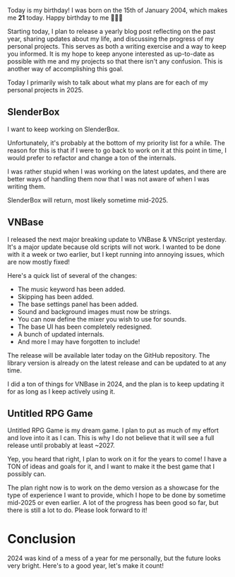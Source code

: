 Today is my birthday! I was born on the 15th of January 2004, which makes me **21** today. Happy birthday to me 🥳🎉🎉

Starting today, I plan to release a yearly blog post reflecting on the past year, sharing updates about my life, and discussing the progress of my personal projects. This serves as both a writing exercise and a way to keep you informed. It is my hope to keep anyone interested as up-to-date as possible with me and my projects so that there isn't any confusion. This is another way of accomplishing this goal.

Today I primarily wish to talk about what my plans are for each of my personal projects in 2025.

## SlenderBox
I want to keep working on SlenderBox. 

Unfortunately, it's probably at the bottom of my priority list for a while. The reason for this is that if I were to go back to work on it at this point in time, I would prefer to refactor and change a ton of the internals.

I was rather stupid when I was working on the latest updates, and there are better ways of handling them now that I was not aware of when I was writing them.

SlenderBox will return, most likely sometime mid-2025.

## VNBase
I released the next major breaking update to VNBase & VNScript yesterday. It's a major update because old scripts will not work. I wanted to be done with it a week or two earlier, but I kept running into annoying issues, which are now mostly fixed!

Here's a quick list of several of the changes:
- The music keyword has been added.
- Skipping has been added.
- The base settings panel has been added.
- Sound and background images must now be strings.
- You can now define the mixer you wish to use for sounds.
- The base UI has been completely redesigned.
- A bunch of updated internals.
- And more I may have forgotten to include!

The release will be available later today on the GitHub repository. The library version is already on the latest release and can be updated to at any time.

I did a ton of things for VNBase in 2024, and the plan is to keep updating it for as long as I keep actively using it.

## Untitled RPG Game
Untitled RPG Game is my dream game. I plan to put as much of my effort and love into it as I can. This is why I do not believe that it will see a full release until probably at least ~2027.

Yep, you heard that right, I plan to work on it for the years to come! I have a TON of ideas and goals for it, and I want to make it the best game that I possibly can.

The plan right now is to work on the demo version as a showcase for the type of experience I want to provide, which I hope to be done by sometime mid-2025 or even earlier. A lot of the progress has been good so far, but there is still a lot to do. Please look forward to it!

# Conclusion
2024 was kind of a mess of a year for me personally, but the future looks very bright. Here's to a good year, let's make it count!